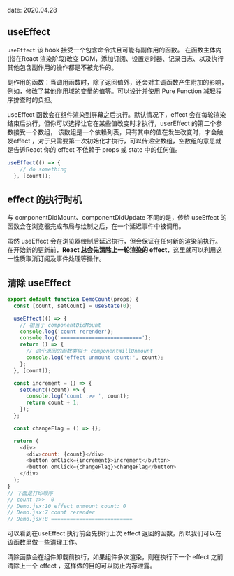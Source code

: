 date: 2020.04.28

## useEffect

`useEffect` 该 hook  接受一个包含命令式且可能有副作用的函数。 在函数主体内(指在React 渲染阶段)改变 DOM，添加订阅、设置定时器、记录日志、以及执行其他包含副作用的操作都是不被允许的。

副作用的函数：当调用函数时，除了返回值外，还会对主调函数产生附加的影响，例如，修改了其他作用域的变量的值等。可以设计并使用 Pure Function 减轻程序排查时的负担。

useEffect 函数会在组件渲染到屏幕之后执行。默认情况下，effect 会在每轮渲染结束后执行，但你可以选择让它在某些值改变时才执行，userEffect 的第二个参数接受一个数组， 该数组是一个依赖列表，只有其中的值在发生改变时，才会触发effect ，对于只需要第一次初始化才执行，可以传递空数组，空数组的意思就是告诉React 你的 effect 不依赖于 props 或 state 中的任何值。

```js
useEffect(() => {
    // do something
  }, [count]);
```

## effect 的执行时机

与 componentDidMount、componentDidUpdate 不同的是，传给 useEffect 的函数会在浏览器完成布局与绘制之后，在一个延迟事件中被调用。

虽然 useEffect 会在浏览器绘制后延迟执行，但会保证在任何新的渲染前执行。在开始新的更新前，**React 总会先清除上一轮渲染的 effect**，这里就可以利用这一性质取消订阅及事件处理等操作。

## 清除 useEffect

```js
export default function DemoCount(props) {
  const [count, setCount] = useState(0);

  useEffect(() => {
    // 相当于 componentDidMount
    console.log('count rerender');
    console.log('==========================');
    return () => {
      // 这个返回的函数类似于 componentWillUnmount 
      console.log('effect unmount count:', count);
    };
  }, [count]);

  const increment = () => {
    setCount((count) => {
      console.log('count :>> ', count);
      return count + 1;
    });
  };

  const changeFlag = () => {};

  return (
    <div>
      <div>count: {count}</div>
      <button onClick={increment}>increment</button>
      <button onClick={changeFlag}>changeFlag</button>
    </div>
  );
}
// 下面是打印顺序
// count :>>  0
// Demo.jsx:10 effect unmount count: 0
// Demo.jsx:7 count rerender
// Demo.jsx:8 ==========================
```

可以看到在useEffect 执行前会先执行上次 effect 返回的函数，所以我们可以在该函数里做一些清理工作。

清除函数会在组件卸载前执行，如果组件多次渲染，则在执行下一个 effect 之前清除上一个 effect ，这样做的目的可以防止内存泄露。


